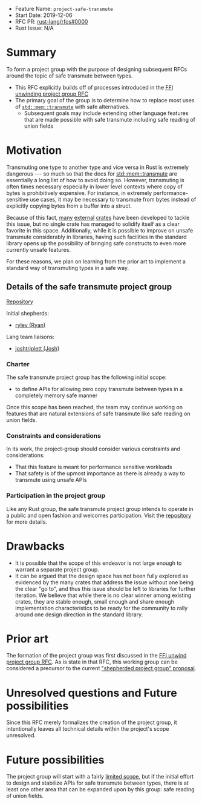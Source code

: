 - Feature Name: `project-safe-transmute`
- Start Date: 2019-12-06
- RFC PR: [rust-lang/rfcs#0000](https://github.com/rust-lang/rfcs/pull/0000)
- Rust Issue: N/A

# Summary
[summary]: #summary

To form a project group with the purpose of designing subsequent RFCs around the
topic of safe transmute between types.
* This RFC explicitly builds off of processes introduced in the [FFI unwinding project
group RFC](https://github.com/rust-lang/rfcs/pull/2797/files)
* The primary goal of the group is to determine how to replace most uses of
[`std::mem::transmute`][transmute] with safe alternatives.
  * Subsequent goals may include extending other language features that are made possible
  with safe transmute including safe reading of union fields

# Motivation
[motivation]: #motivation

Transmuting one type to another type and vice versa in Rust is extremely dangerous ---
so much so that the docs for [std::mem::transmute][transmute] are essentially a long
list of how to avoid doing so. However, transmuting is often times necessary especially
in lower level contexts where copy of bytes is prohibitively expensive. For instance,
in extremely performance-sensitive use cases, it may be necessary to transmute from
bytes instead of explicitly copying bytes from a buffer into a struct.

Because of this fact, [many][zerocopy] [external][safe-transmute] [crates][bytemuck]
have been developed to tackle this issue, but no single crate has managed to solidify
itself as a clear favorite in this space. Additionally, while it is possible to improve
on unsafe transmute considerably in libraries, having such facilities in the standard
library opens up the possibility of bringing safe constructs to even more currently
unsafe features.

For these reasons, we plan on learning from the prior art to implement a standard way of
transmuting types in a safe way.

## Details of the safe transmute project group

[Repository][repository]

Initial shepherds:

* [rylev (Ryan)](https://github.com/rylev)

Lang team liaisons:

* [joshtriplett (Josh)](https://github.com/joshtriplett)

### Charter
[charter]: #charter

The safe transmute project group has the following initial scope:

* to define APIs for allowing zero copy transmute between types in a completely
  memory safe manner

Once this scope has been reached, the team may continue working on features that are
natural extensions of safe transmute like safe reading on union fields.

### Constraints and considerations

In its work, the project-group should consider various constraints and
considerations:

* That this feature is meant for performance sensitive workloads
* That safety is of the upmost importance as there is already a way to
  transmute using unsafe APIs

### Participation in the project group

Like any Rust group, the safe transmute project group intends to operate
in a public and open fashion and welcomes participation. Visit the
[repository][repository] for more details.

# Drawbacks
[drawbacks]: #drawbacks

* It is possible that the scope of this endeavor is not large enough to warrant a
  separate project group.
* It can be argued that the design space has not been fully explored as evidenced by
  the many crates that address the issue without one being the clear "go to", and thus
  this issue should be left to libraries for further iteration. We believe that while
  there is no clear winner among existing crates, they are stable enough, small enough
  and share enough implementation characteristics to be ready for the community to
  rally around one design direction in the standard library.

# Prior art
[prior-art]: #prior-art

The formation of the project group was first discussed in the [FFI unwind
project group RFC][ffi unwind]. As is state in that RFC, this working group can be
considered a precursor to the current ["shepherded project group" proposal][shepherd].

# Unresolved questions and Future possibilities
[unresolved-questions]: #unresolved-questions

Since this RFC merely formalizes the creation of the project group, it
intentionally leaves all technical details within the project's scope
unresolved.

# Future possibilities
[future-possibilities]: #future-possibilities

The project group will start with a fairly [limited scope][charter], but if the
initial effort to design and stabilize APIs for safe transmute between types,
there is at least one other area that can be expanded upon by this group: safe reading
of union fields.

[transmute]: https://doc.rust-lang.org/std/mem/fn.transmute.html
[ffi unwind]: https://github.com/rust-lang/rfcs/pull/2797
[zerocopy]: https://docs.rs/zerocopy
[safe-transmute]: https://docs.rs/safe-transmute
[bytemuck]: https://docs.rs/bytemuck
[shepherd]: http://smallcultfollowing.com/babysteps/blog/2019/09/11/aic-shepherds-3-0/
[repository]: https://github.com/rust-lang/project-safe-transmute
